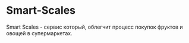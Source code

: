# Smart-Scales
Smart Scales - сервис который, облегчит процесс покупок фруктов и овощей в супермаркетах.
